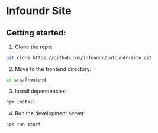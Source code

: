 # Infoundr Site 

## Getting started:

1. Clone the repo: 
```bash
git clone https://github.com/infoundr/infoundr-site.git
```

2. Move to the frontend directory: 
```bash
cd src/frontend
```

3. Install dependencies: 
```bash
npm install
```

4. Run the development server: 
```bash
npm run start
```


